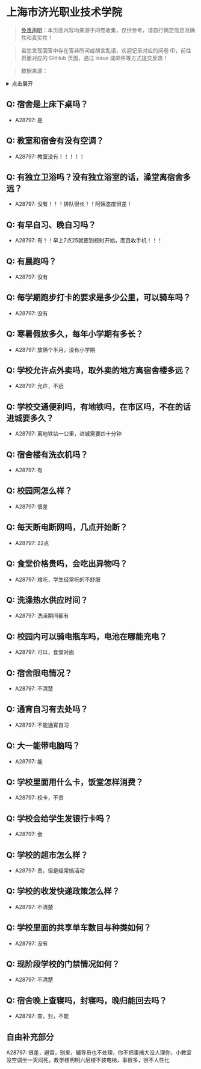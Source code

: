 # 上海市济光职业技术学院

> [免责声明](https://colleges.chat/#_3)：本页面内容均来源于问卷收集，仅供参考，请自行确定信息准确性和真实性！

> 若您发现回答中存在答非所问或胡言乱语，欢迎记录对应的问卷 ID，前往页面对应的 GitHub 页面，通过 issue 或邮件等方式提交反馈！

> 数据来源：

<details><summary>点击展开</summary>
<ul>
<li>A28797: 匿名 (2025 年 06 月)</li>
</ul>
</details>

## Q: 宿舍是上床下桌吗？

- A28797: 是

## Q: 教室和宿舍有没有空调？

- A28797: 教室没有！！！！！

## Q: 有独立卫浴吗？没有独立浴室的话，澡堂离宿舍多远？

- A28797: 没有！！！排队很长！！阿姨态度很差！

## Q: 有早自习、晚自习吗？

- A28797: 有！！早上7点25就要到校时开始，而且收手机！！！

## Q: 有晨跑吗？

- A28797: 没有

## Q: 每学期跑步打卡的要求是多少公里，可以骑车吗？

- A28797: 没有

## Q: 寒暑假放多久，每年小学期有多长？

- A28797: 放俩个半月，没有小学期

## Q: 学校允许点外卖吗，取外卖的地方离宿舍楼多远？

- A28797: 允许，不远

## Q: 学校交通便利吗，有地铁吗，在市区吗，不在的话进城要多久？

- A28797: 离地铁站一公里，进城需要四十分钟

## Q: 宿舍楼有洗衣机吗？

- A28797: 有

## Q: 校园网怎么样？

- A28797: 很差

## Q: 每天断电断网吗，几点开始断？

- A28797: 22点

## Q: 食堂价格贵吗，会吃出异物吗？

- A28797: 难吃，学生经常吃的不舒服

## Q: 洗澡热水供应时间？

- A28797: 洗澡期间都有

## Q: 校园内可以骑电瓶车吗，电池在哪能充电？

- A28797: 可以，食堂对面

## Q: 宿舍限电情况？

- A28797: 不清楚

## Q: 通宵自习有去处吗？

- A28797: 不能通宵自习

## Q: 大一能带电脑吗？

- A28797: 能

## Q: 学校里面用什么卡，饭堂怎样消费？

- A28797: 校卡，不贵

## Q: 学校会给学生发银行卡吗？

- A28797: 会

## Q: 学校的超市怎么样？

- A28797: 贵，但是经常搞活动

## Q: 学校的收发快递政策怎么样？

- A28797: 不清楚

## Q: 学校里面的共享单车数目与种类如何？

- A28797: 没有

## Q: 现阶段学校的门禁情况如何？

- A28797: 不清楚

## Q: 宿舍晚上查寝吗，封寝吗，晚归能回去吗？

- A28797: 查，封，不能

## 自由补充部分

A28797: 很差，避雷，别来，辅导员也不处理，你不把事搞大没人理你，小教室没空调坐一天闷死，教学楼明明六层楼不装电梯，事很多，很不人性化